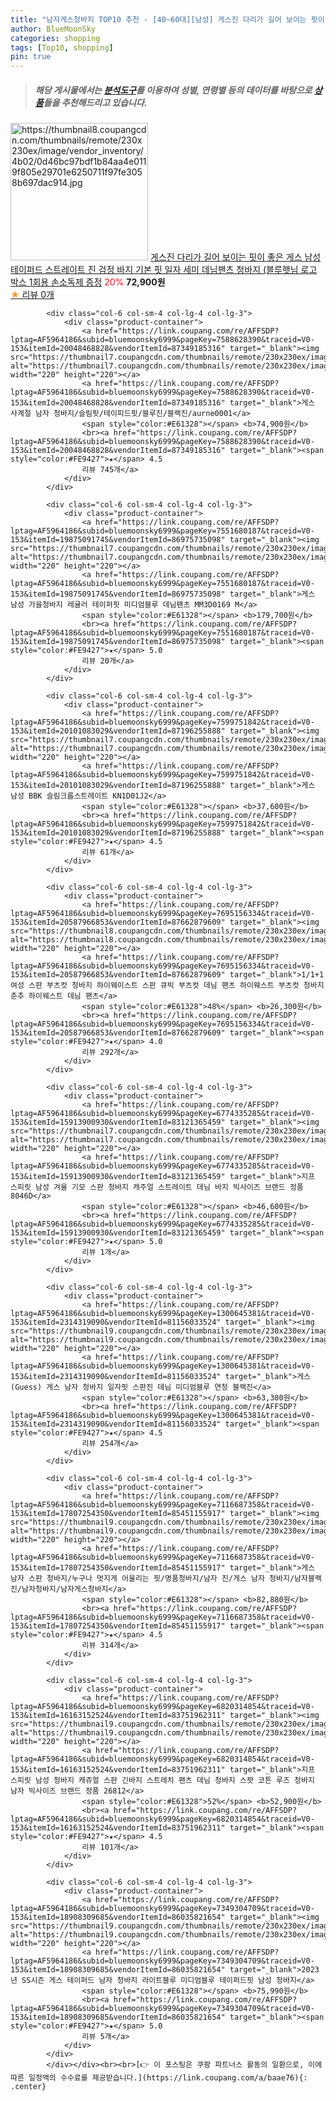 ```yaml
---
title: "남자게스청바지 TOP10 추천 - [40~60대][남성] 게스진 다리가 길어 보이는 핏이 좋은 게스 남성 테이퍼드 스트레이트 진 검정 바지 기본 핏 일자 세미 데님팬츠 청바지 (블루"
author: BlueMoonSky
categories: shopping
tags: [Top10, shopping]
pin: true
---
```


> ##### 해당 게시물에서는 [**분석도구**](https://itemscout.io/)를 이용하여 **성별**, **연령별** 등의 데이터를 바탕으로 [**상품**](https://link.coupang.com/a/baae76)들을 추천해드리고 있습니다.
<div class="container"><div class="row">
            <div class="col-6 col-sm-4 col-lg-4 col-lg-3">
                <div class="product-container">
                    <a href="https://link.coupang.com/re/AFFSDP?lptag=AF5964186&subid=bluemoonsky6999&pageKey=6793261737&traceid=V0-153&itemId=16010523323&vendorItemId=83215218407" target="_blank"><img src="https://thumbnail8.coupangcdn.com/thumbnails/remote/230x230ex/image/vendor_inventory/4b02/0d46bc97bdf1b84aa4e0119f805e29701e6250711f97fe3058b697dac914.jpg" alt="https://thumbnail8.coupangcdn.com/thumbnails/remote/230x230ex/image/vendor_inventory/4b02/0d46bc97bdf1b84aa4e0119f805e29701e6250711f97fe3058b697dac914.jpg" width="220" height="220"></a>
                    <a href="https://link.coupang.com/re/AFFSDP?lptag=AF5964186&subid=bluemoonsky6999&pageKey=6793261737&traceid=V0-153&itemId=16010523323&vendorItemId=83215218407" target="_blank">게스진 다리가 길어 보이는 핏이 좋은 게스 남성 테이퍼드 스트레이트 진 검정 바지 기본 핏 일자 세미 데님팬츠 청바지 (블루햇님 로고 박스 1회용 손소독제 증정</a>
                    <span style="color:#E61328">20%</span> <b>72,900원</b>
                    <br><a href="https://link.coupang.com/re/AFFSDP?lptag=AF5964186&subid=bluemoonsky6999&pageKey=6793261737&traceid=V0-153&itemId=16010523323&vendorItemId=83215218407" target="_blank"><span style="color:#FE9427">★</span> 
                    리뷰 0개</a>
                </div>
            </div>
            
            <div class="col-6 col-sm-4 col-lg-4 col-lg-3">
                <div class="product-container">
                    <a href="https://link.coupang.com/re/AFFSDP?lptag=AF5964186&subid=bluemoonsky6999&pageKey=7588628390&traceid=V0-153&itemId=20048468828&vendorItemId=87349185316" target="_blank"><img src="https://thumbnail7.coupangcdn.com/thumbnails/remote/230x230ex/image/vendor_inventory/d984/d8947221704bf3b1e44d7ee3b6c4e4489ee924b17c3c6522fe91ef64a0f6.jpg" alt="https://thumbnail7.coupangcdn.com/thumbnails/remote/230x230ex/image/vendor_inventory/d984/d8947221704bf3b1e44d7ee3b6c4e4489ee924b17c3c6522fe91ef64a0f6.jpg" width="220" height="220"></a>
                    <a href="https://link.coupang.com/re/AFFSDP?lptag=AF5964186&subid=bluemoonsky6999&pageKey=7588628390&traceid=V0-153&itemId=20048468828&vendorItemId=87349185316" target="_blank">게스 사계절 남자 청바지/슬림핏/테이피드핏/블루진/블랙진/aurne0001</a>
                    <span style="color:#E61328"></span> <b>74,900원</b>
                    <br><a href="https://link.coupang.com/re/AFFSDP?lptag=AF5964186&subid=bluemoonsky6999&pageKey=7588628390&traceid=V0-153&itemId=20048468828&vendorItemId=87349185316" target="_blank"><span style="color:#FE9427">★</span> 4.5
                    리뷰 745개</a>
                </div>
            </div>
            
            <div class="col-6 col-sm-4 col-lg-4 col-lg-3">
                <div class="product-container">
                    <a href="https://link.coupang.com/re/AFFSDP?lptag=AF5964186&subid=bluemoonsky6999&pageKey=7551680187&traceid=V0-153&itemId=19875091745&vendorItemId=86975735098" target="_blank"><img src="https://thumbnail7.coupangcdn.com/thumbnails/remote/230x230ex/image/vendor_inventory/1063/91a6fd20fdd0fae41ba75276032ea1db862e377381b8a6418352598c649b.jpg" alt="https://thumbnail7.coupangcdn.com/thumbnails/remote/230x230ex/image/vendor_inventory/1063/91a6fd20fdd0fae41ba75276032ea1db862e377381b8a6418352598c649b.jpg" width="220" height="220"></a>
                    <a href="https://link.coupang.com/re/AFFSDP?lptag=AF5964186&subid=bluemoonsky6999&pageKey=7551680187&traceid=V0-153&itemId=19875091745&vendorItemId=86975735098" target="_blank">게스 남성 가을청바지 레귤러 테이퍼핏 미디엄블루 데님팬츠 MM3D0169 M</a>
                    <span style="color:#E61328"></span> <b>179,700원</b>
                    <br><a href="https://link.coupang.com/re/AFFSDP?lptag=AF5964186&subid=bluemoonsky6999&pageKey=7551680187&traceid=V0-153&itemId=19875091745&vendorItemId=86975735098" target="_blank"><span style="color:#FE9427">★</span> 5.0
                    리뷰 20개</a>
                </div>
            </div>
            
            <div class="col-6 col-sm-4 col-lg-4 col-lg-3">
                <div class="product-container">
                    <a href="https://link.coupang.com/re/AFFSDP?lptag=AF5964186&subid=bluemoonsky6999&pageKey=7599751842&traceid=V0-153&itemId=20101083029&vendorItemId=87196255888" target="_blank"><img src="https://thumbnail7.coupangcdn.com/thumbnails/remote/230x230ex/image/vendor_inventory/b90d/02a28cbecee1e75a85b4bf1938ae536b2743b2bda7e719f6dab5998a1bc4.jpg" alt="https://thumbnail7.coupangcdn.com/thumbnails/remote/230x230ex/image/vendor_inventory/b90d/02a28cbecee1e75a85b4bf1938ae536b2743b2bda7e719f6dab5998a1bc4.jpg" width="220" height="220"></a>
                    <a href="https://link.coupang.com/re/AFFSDP?lptag=AF5964186&subid=bluemoonsky6999&pageKey=7599751842&traceid=V0-153&itemId=20101083029&vendorItemId=87196255888" target="_blank">게스 남성 BBK 슬림크롭스트레이트 KN1D01J2</a>
                    <span style="color:#E61328"></span> <b>37,600원</b>
                    <br><a href="https://link.coupang.com/re/AFFSDP?lptag=AF5964186&subid=bluemoonsky6999&pageKey=7599751842&traceid=V0-153&itemId=20101083029&vendorItemId=87196255888" target="_blank"><span style="color:#FE9427">★</span> 4.5
                    리뷰 61개</a>
                </div>
            </div>
            
            <div class="col-6 col-sm-4 col-lg-4 col-lg-3">
                <div class="product-container">
                    <a href="https://link.coupang.com/re/AFFSDP?lptag=AF5964186&subid=bluemoonsky6999&pageKey=7695156334&traceid=V0-153&itemId=20587966853&vendorItemId=87662879609" target="_blank"><img src="https://thumbnail8.coupangcdn.com/thumbnails/remote/230x230ex/image/vendor_inventory/d228/b811b1199630fb2a7a2d89cbad3529980eb16b22230475fb7956809cbb98.jpg" alt="https://thumbnail8.coupangcdn.com/thumbnails/remote/230x230ex/image/vendor_inventory/d228/b811b1199630fb2a7a2d89cbad3529980eb16b22230475fb7956809cbb98.jpg" width="220" height="220"></a>
                    <a href="https://link.coupang.com/re/AFFSDP?lptag=AF5964186&subid=bluemoonsky6999&pageKey=7695156334&traceid=V0-153&itemId=20587966853&vendorItemId=87662879609" target="_blank">1/1+1여성 스판 부츠컷 청바지 하이웨이스트 스판 큐빅 부츠컷 데님 팬츠 하이웨스트 부츠컷 청바지 춘추 하이웨스트 데님 팬츠</a>
                    <span style="color:#E61328">48%</span> <b>26,300원</b>
                    <br><a href="https://link.coupang.com/re/AFFSDP?lptag=AF5964186&subid=bluemoonsky6999&pageKey=7695156334&traceid=V0-153&itemId=20587966853&vendorItemId=87662879609" target="_blank"><span style="color:#FE9427">★</span> 4.0
                    리뷰 292개</a>
                </div>
            </div>
            
            <div class="col-6 col-sm-4 col-lg-4 col-lg-3">
                <div class="product-container">
                    <a href="https://link.coupang.com/re/AFFSDP?lptag=AF5964186&subid=bluemoonsky6999&pageKey=6774335285&traceid=V0-153&itemId=15913900930&vendorItemId=83121365459" target="_blank"><img src="https://thumbnail7.coupangcdn.com/thumbnails/remote/230x230ex/image/vendor_inventory/bc48/3088c20476b9fa508b2fe48cb8debb45749623002296455524a181b80130.jpeg" alt="https://thumbnail7.coupangcdn.com/thumbnails/remote/230x230ex/image/vendor_inventory/bc48/3088c20476b9fa508b2fe48cb8debb45749623002296455524a181b80130.jpeg" width="220" height="220"></a>
                    <a href="https://link.coupang.com/re/AFFSDP?lptag=AF5964186&subid=bluemoonsky6999&pageKey=6774335285&traceid=V0-153&itemId=15913900930&vendorItemId=83121365459" target="_blank">지프 스피릿 남성 겨울 기모 스판 청바지 캐주얼 스트레이트 데님 바지 빅사이즈 브랜드 정품 8046D</a>
                    <span style="color:#E61328"></span> <b>46,600원</b>
                    <br><a href="https://link.coupang.com/re/AFFSDP?lptag=AF5964186&subid=bluemoonsky6999&pageKey=6774335285&traceid=V0-153&itemId=15913900930&vendorItemId=83121365459" target="_blank"><span style="color:#FE9427">★</span> 5.0
                    리뷰 1개</a>
                </div>
            </div>
            
            <div class="col-6 col-sm-4 col-lg-4 col-lg-3">
                <div class="product-container">
                    <a href="https://link.coupang.com/re/AFFSDP?lptag=AF5964186&subid=bluemoonsky6999&pageKey=1300645381&traceid=V0-153&itemId=2314319090&vendorItemId=81156033524" target="_blank"><img src="https://thumbnail9.coupangcdn.com/thumbnails/remote/230x230ex/image/vendor_inventory/2b76/c7155bb3c9a1e5f88df518fa86e3e137e9daf09a0b5167daae87b9699d37.jpg" alt="https://thumbnail9.coupangcdn.com/thumbnails/remote/230x230ex/image/vendor_inventory/2b76/c7155bb3c9a1e5f88df518fa86e3e137e9daf09a0b5167daae87b9699d37.jpg" width="220" height="220"></a>
                    <a href="https://link.coupang.com/re/AFFSDP?lptag=AF5964186&subid=bluemoonsky6999&pageKey=1300645381&traceid=V0-153&itemId=2314319090&vendorItemId=81156033524" target="_blank">게스(Guess) 게스 남자 청바지 일자핏 스판진 데님 미디엄블루 연청 블랙진</a>
                    <span style="color:#E61328"></span> <b>63,380원</b>
                    <br><a href="https://link.coupang.com/re/AFFSDP?lptag=AF5964186&subid=bluemoonsky6999&pageKey=1300645381&traceid=V0-153&itemId=2314319090&vendorItemId=81156033524" target="_blank"><span style="color:#FE9427">★</span> 4.5
                    리뷰 254개</a>
                </div>
            </div>
            
            <div class="col-6 col-sm-4 col-lg-4 col-lg-3">
                <div class="product-container">
                    <a href="https://link.coupang.com/re/AFFSDP?lptag=AF5964186&subid=bluemoonsky6999&pageKey=7116687358&traceid=V0-153&itemId=17807254350&vendorItemId=85451155917" target="_blank"><img src="https://thumbnail9.coupangcdn.com/thumbnails/remote/230x230ex/image/vendor_inventory/8783/26e2667f331f5d108005658e2716e74626c9cd99ff3f731e052141676cca.jpg" alt="https://thumbnail9.coupangcdn.com/thumbnails/remote/230x230ex/image/vendor_inventory/8783/26e2667f331f5d108005658e2716e74626c9cd99ff3f731e052141676cca.jpg" width="220" height="220"></a>
                    <a href="https://link.coupang.com/re/AFFSDP?lptag=AF5964186&subid=bluemoonsky6999&pageKey=7116687358&traceid=V0-153&itemId=17807254350&vendorItemId=85451155917" target="_blank">게스 남자 스판 청바지/누구나 멋지게 어울리는 핏/명품청바지/남자 진/게스 남자 청바지/남자블랙진/남자청바지/남자게스청바지</a>
                    <span style="color:#E61328"></span> <b>82,880원</b>
                    <br><a href="https://link.coupang.com/re/AFFSDP?lptag=AF5964186&subid=bluemoonsky6999&pageKey=7116687358&traceid=V0-153&itemId=17807254350&vendorItemId=85451155917" target="_blank"><span style="color:#FE9427">★</span> 4.5
                    리뷰 314개</a>
                </div>
            </div>
            
            <div class="col-6 col-sm-4 col-lg-4 col-lg-3">
                <div class="product-container">
                    <a href="https://link.coupang.com/re/AFFSDP?lptag=AF5964186&subid=bluemoonsky6999&pageKey=6820314854&traceid=V0-153&itemId=16163152524&vendorItemId=83751962311" target="_blank"><img src="https://thumbnail9.coupangcdn.com/thumbnails/remote/230x230ex/image/vendor_inventory/da73/f5224987194277528cb9e83236c85ebfecc4e43867217ce8eb84b4fa157e.jpg" alt="https://thumbnail9.coupangcdn.com/thumbnails/remote/230x230ex/image/vendor_inventory/da73/f5224987194277528cb9e83236c85ebfecc4e43867217ce8eb84b4fa157e.jpg" width="220" height="220"></a>
                    <a href="https://link.coupang.com/re/AFFSDP?lptag=AF5964186&subid=bluemoonsky6999&pageKey=6820314854&traceid=V0-153&itemId=16163152524&vendorItemId=83751962311" target="_blank">지프 스피릿 남성 청바지 캐쥬얼 스판 긴바지 스트레치 팬츠 데님 청바지 스팟 코튼 루즈 청바지 남자 빅사이즈 브랜드 정품 26812</a>
                    <span style="color:#E61328">52%</span> <b>52,900원</b>
                    <br><a href="https://link.coupang.com/re/AFFSDP?lptag=AF5964186&subid=bluemoonsky6999&pageKey=6820314854&traceid=V0-153&itemId=16163152524&vendorItemId=83751962311" target="_blank"><span style="color:#FE9427">★</span> 4.5
                    리뷰 101개</a>
                </div>
            </div>
            
            <div class="col-6 col-sm-4 col-lg-4 col-lg-3">
                <div class="product-container">
                    <a href="https://link.coupang.com/re/AFFSDP?lptag=AF5964186&subid=bluemoonsky6999&pageKey=7349304709&traceid=V0-153&itemId=18908309685&vendorItemId=86035821654" target="_blank"><img src="https://thumbnail9.coupangcdn.com/thumbnails/remote/230x230ex/image/vendor_inventory/8cb7/b9b25b7fb454553714378e9228d1e814b2278caa3595430321224432bed4.jpg" alt="https://thumbnail9.coupangcdn.com/thumbnails/remote/230x230ex/image/vendor_inventory/8cb7/b9b25b7fb454553714378e9228d1e814b2278caa3595430321224432bed4.jpg" width="220" height="220"></a>
                    <a href="https://link.coupang.com/re/AFFSDP?lptag=AF5964186&subid=bluemoonsky6999&pageKey=7349304709&traceid=V0-153&itemId=18908309685&vendorItemId=86035821654" target="_blank">2023년 SS시즌 게스 테이퍼드 남자 청바지 라이트블루 미디엄블루 테이퍼드핏 남성 청바지</a>
                    <span style="color:#E61328"></span> <b>75,990원</b>
                    <br><a href="https://link.coupang.com/re/AFFSDP?lptag=AF5964186&subid=bluemoonsky6999&pageKey=7349304709&traceid=V0-153&itemId=18908309685&vendorItemId=86035821654" target="_blank"><span style="color:#FE9427">★</span> 5.0
                    리뷰 5개</a>
                </div>
            </div>
            </div></div><br><br>[👉 이 포스팅은 쿠팡 파트너스 활동의 일환으로, 이에 따른 일정액의 수수료를 제공받습니다.](https://link.coupang.com/a/baae76){: .center}